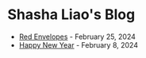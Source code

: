 # Shasha Liao's Blog

- [Red Envelopes](my_blog/posts/post_20240225/post_20240225.md) - February 25, 2024
- [Happy New Year](my_blog/posts/post_20240208/post_20240208.md/) - February 8, 2024
